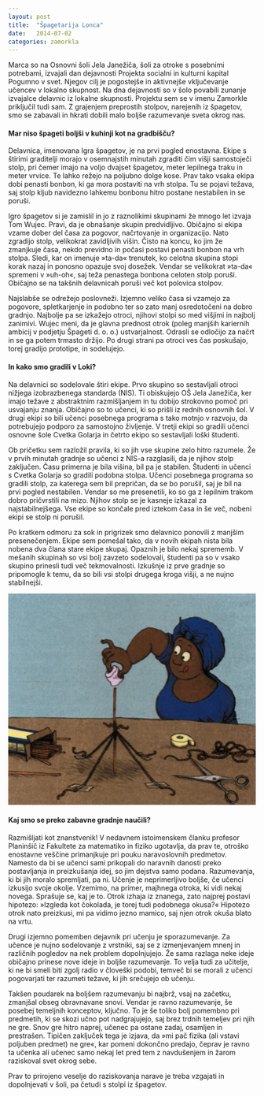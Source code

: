 ```yaml
---
layout: post
title:  "Špagetarija Lonca"
date:   2014-07-02
categories: zamorkla
---
```

Marca so na Osnovni šoli Jela Janežiča, šoli za otroke s posebnimi potrebami, izvajali dan dejavnosti Projekta socialni in kulturni kapital Pogumno v svet. Njegov cilj je pogostejše in aktivnejše vključevanje učencev v lokalno skupnost. Na dna dejavnosti so v šolo povabili zunanje izvajalce delavnic iz lokalne skupnosti. Projektu sem se v imenu Zamorkle priključil tudi sam. Z grajenjem preprostih stolpov, narejenih iz špagetov, smo se zabavali in hkrati dobili malo boljše razumevanje sveta okrog nas.

#### Mar niso špageti boljši v kuhinji kot na gradbišču?
Delavnica, imenovana Igra špagetov, je na prvi pogled enostavna. Ekipe s štirimi graditelji morajo v osemnajstih minutah zgraditi čim višji samostoječi stolp, pri čemer imajo na voljo dvajset špagetov, meter lepilnega traku in meter vrvice. Te lahko režejo na poljubno dolge kose. Prav tako vsaka ekipa dobi penasti bonbon, ki ga mora postaviti na vrh stolpa. Tu se pojavi težava, saj stolp kljub navidezno lahkemu bonbonu hitro postane nestabilen in se poruši.

Igro špagetov si je zamislil in jo z raznolikimi skupinami že mnogo let izvaja Tom Wujec. Pravi, da je obnašanje skupin predvidljivo. Običajno si ekipa vzame dober del časa za pogovor, načrtovanje in organizacijo. Nato zgradijo stolp, velikokrat zavidljivih višin. Čisto na koncu, ko jim že zmanjkuje časa, nekdo previdno in počasi postavi penasti bonbon na vrh stolpa. Sledi, kar on imenuje »ta-da« trenutek, ko celotna skupina stopi korak nazaj in ponosno opazuje svoj dosežek. Vendar se velikokrat »ta-da« spremeni v »uh-oh«, saj teža penastega bonbona celoten stolp poruši. Običajno se na takšnih delavnicah poruši več kot polovica stolpov.

Najslabše se odrežejo poslovneži. Izjemno veliko časa si vzamejo za pogovore, spletkarjenje in podobno ter so zato manj osredotočeni na dobro gradnjo. Najbolje pa se izkažejo otroci, njihovi stolpi so med višjimi in najbolj zanimivi. Wujec meni, da je glavna prednost otrok (poleg manjših kariernih ambicij v podjetju Špageti d. o. o.) ustvarjalnost. Odrasli se odločijo za načrt in se ga potem trmasto držijo. Po drugi strani pa otroci ves čas poskušajo, torej gradijo prototipe, in sodelujejo.

#### In kako smo gradili v Loki?
Na delavnici so sodelovale štiri ekipe. Prvo skupino so sestavljali otroci nižjega izobrazbenega standarda (NIS). Ti obiskujejo OŠ Jela Janežiča, ker imajo težave z abstraktnim razmišljanjem in tu dobijo strokovno pomoč pri usvajanju znanja. Običajno so to učenci, ki so prišli iz rednih osnovnih šol. V drugi ekipi so bili učenci posebnega programa s tako motnjo v razvoju, da potrebujejo podporo za samostojno življenje. V tretji ekipi so gradili učenci osnovne šole Cvetka Golarja in četrto ekipo so sestavljali loški študenti.

Ob pričetku sem razložil pravila, ki so jih vse skupine zelo hitro razumele. Že v prvih minutah gradnje so učenci z NIS-a razglasili, da je njihov stolp zaključen. Času primerna je bila višina, bil pa je stabilen. Študenti in učenci s Cvetka Golarja so gradili podobna stolpa. Učenci posebnega programa so gradili stolp, za katerega sem bil prepričan, da se bo porušil, saj je bil na prvi pogled nestabilen. Vendar so me presenetili, ko so ga z lepilnim trakom dobro pričvrstili na mizo. Njihov stolp se je kasneje izkazal za najstabilnejšega. Vse ekipe so končale pred iztekom časa in še več, nobeni ekipi se stolp ni porušil.

Po kratkem odmoru za sok in prigrizek smo delavnico ponovili z manjšim presenečenjem. Ekipe sem pomešal tako, da v novih ekipah nista bila nobena dva člana stare ekipe skupaj. Opaznih je bilo nekaj sprememb. V mešanih skupinah so vsi bolj zavzeto sodelovali, študenti pa so v vsako skupino prinesli tudi več tekmovalnosti. Izkušnje iz prve gradnje so pripomogle k temu, da so bili vsi stolpi drugega kroga višji, a ne nujno stabilnejši. 

![2014-07-02-spagetarija-lonca.png](/assets/ilustracije/zamorkla/2014-07-02-spagetarija-lonca.png)

#### Kaj smo se preko zabavne gradnje naučili?
Razmišljati kot znanstvenik! V nedavnem istoimenskem članku profesor Planinšič iz Fakultete za matematiko in fiziko ugotavlja, da prav te, otroško enostavne veščine primanjkuje pri pouku naravoslovnih predmetov. Namesto da bi se učenci sami prikopali do naravnih danosti preko postavljanja in preizkušanja idej, so jim dejstva samo podana. Razumevanja, ki bi jih moralo spremljati, pa ni. Učenje je neprimerljivo boljše, če učenci izkusijo svoje okolje. Vzemimo, na primer, majhnega otroka, ki vidi nekaj novega. Sprašuje se, kaj je to. Otrok izhaja iz znanega, zato najprej postavi hipotezo: »Izgleda kot čokolada, je torej tudi podobnega okusa?« Hipotezo otrok nato preizkusi, mi pa vidimo jezno mamico, saj njen otrok okuša blato na vrtu.

Drugi izjemno pomemben dejavnik pri učenju je sporazumevanje. Za učence je nujno sodelovanje z vrstniki, saj se z izmenjevanjem mnenj in različnih pogledov na nek problem dopolnjujejo. Že sama razlaga neke ideje običajno prinese nove ideje in boljše razumevanje. To velja tudi za učitelje, ki ne bi smeli biti zgolj radio v človeški podobi, temveč bi se morali z učenci pogovarjati ter razumeti težave, ki jih srečujejo ob učenju.

Takšen poudarek na boljšem razumevanju bi najbrž, vsaj na začetku, zmanjšal obseg obravnavane snovi. Vendar je ravno razumevanje, še posebej temeljnih konceptov, ključno. To je še toliko bolj pomembno pri predmetih, ki se skozi učno pot nadgrajujejo, saj brez trdnih temeljev pri njih ne gre. Snov gre hitro naprej, učenec pa ostane zadaj, osamljen in prestrašen. Tipičen zaključek tega je izjava, da »mi pač fizika (ali vstavi poljuben predmet) ne gre«, kar pomeni dokončno predajo, čeprav je ravno ta učenka ali učenec samo nekaj let pred tem z navdušenjem in žarom raziskoval svet okrog sebe.

Prav to prirojeno veselje do raziskovanja narave je treba vzgajati in dopolnjevati v šoli, pa četudi s stolpi iz špagetov.